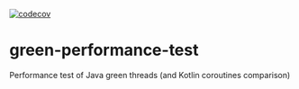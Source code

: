 [![codecov](https://codecov.io/gh/imanushin/green-performance-test/graph/badge.svg?token=44E64DYHSZ)](https://codecov.io/gh/imanushin/green-performance-test)

# green-performance-test
Performance test of Java green threads (and Kotlin coroutines comparison) 
